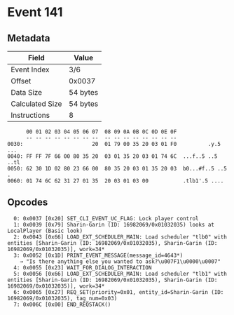 # Event 141

## Metadata

| Field           | Value    |
|-----------------|----------|
| Event Index     | 3/6      |
| Offset          | 0x0037   |
| Data Size       | 54 bytes |
| Calculated Size | 54 bytes |
| Instructions    | 8        |

```
      00 01 02 03 04 05 06 07  08 09 0A 0B 0C 0D 0E 0F
      -- -- -- -- -- -- -- --  -- -- -- -- -- -- -- --
0030:                      20  01 79 00 35 20 03 01 F0          .y.5 ...
0040: FF FF 7F 66 00 80 35 20  03 01 35 20 03 01 74 6C  ...f..5 ..5 ..tl
0050: 62 30 1D 02 80 23 66 00  80 35 20 03 01 35 20 03  b0...#f..5 ..5 .
0060: 01 74 6C 62 31 27 01 35  20 03 01 03 00           .tlb1'.5 ....   
```

## Opcodes

```
  0: 0x0037 [0x20] SET_CLI_EVENT_UC_FLAG: Lock player control
  1: 0x0039 [0x79] Sharin-Garin (ID: 16982069/0x01032035) looks at LocalPlayer (Basic look)
  2: 0x0043 [0x66] LOAD_EXT_SCHEDULER_MAIN: Load scheduler "tlb0" with entities [Sharin-Garin (ID: 16982069/0x01032035), Sharin-Garin (ID: 16982069/0x01032035)], work=34*
  3: 0x0052 [0x1D] PRINT_EVENT_MESSAGE(message_id=4643*)
    → "Is there anything else you wanted to ask?\u007F1\u0000\u0007"
  4: 0x0055 [0x23] WAIT_FOR_DIALOG_INTERACTION
  5: 0x0056 [0x66] LOAD_EXT_SCHEDULER_MAIN: Load scheduler "tlb1" with entities [Sharin-Garin (ID: 16982069/0x01032035), Sharin-Garin (ID: 16982069/0x01032035)], work=34*
  6: 0x0065 [0x27] REQ_SET(priority=0x01, entity_id=Sharin-Garin (ID: 16982069/0x01032035), tag_num=0x03)
  7: 0x006C [0x00] END_REQSTACK()
```
